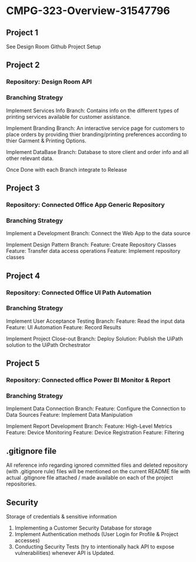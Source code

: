 # CMPG-323-Overview-31547796

## Project 1
See Design Room Github Project Setup

## Project 2
### Repository: Design Room API

### Branching Strategy
Implement Services Info Branch:
Contains info on the different types of printing services available for customer assistance.

Implement Branding Branch:
An interactive service page for customers to place orders by providing thier branding/printing preferences according to thier Garment & Printing Options.

Implement DataBase Branch:
Database to store client and order info and all other relevant data.

Once Done with each Branch integrate to Release

## Project 3
### Repository: Connected Office App Generic Repository

### Branching Strategy
Implement a Development Branch:
Connect the Web App to the data source

Implement Design Pattern Branch:
Feature: Create Repository Classes
Feature: Transfer data access operations
Feature: Implement repository classes

## Project 4
### Repository: Connected Office UI Path Automation 

### Branching Strategy
Implement User Acceptance Testing Branch:
Feature: Read the input data
Feature: UI Automation
Feature: Record Results

Implement Project Close-out Branch:
Deploy Solution: Publish the UiPath solution to the UiPath Orchestrator

## Project 5
### Repository: Connected office Power BI Monitor & Report

### Branching Strategy
Implement Data Connection Branch:
Feature: Configure the Connection to Data Sources
Feature: Implement Data Manipulation

Implement Report Development Branch:
Feature: High-Level Metrics
Feature: Device Monitoring
Feature: Device Registration
Feature: Filtering

## .gitignore file
All reference info regarding ignored committed files and deleted repository (with .gitignore rule) files will be mentioned on the current README file with actual .gitignore file attached / made available on each of the project repositories.

## Security
Storage of credentials & sensitive information
1. Implementing a Customer Security Database for storage
2. Implement Authentication methods (User Login for Profile & Project accesses)
3. Conducting Security Tests (try to intentionally hack API to expose vulnerabilities) whenever API is Updated.
